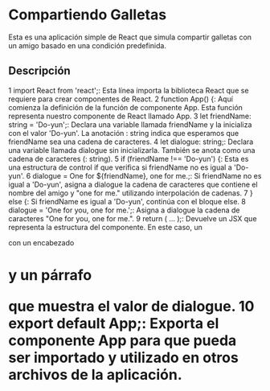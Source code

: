 # Compartiendo Galletas

Esta es una aplicación simple de React que simula compartir galletas con un amigo basado en una condición predefinida.

## Descripción
1
import React from 'react';: Esta línea importa la biblioteca React que se requiere para crear componentes de React.
2
function App() {: Aquí comienza la definición de la función de componente App. Esta función representa nuestro componente de React llamado App.
3
let friendName: string = 'Do-yun';: Declara una variable llamada friendName y la inicializa con el valor 'Do-yun'. La anotación : string indica que esperamos que friendName sea una cadena de caracteres.
4
let dialogue: string;: Declara una variable llamada dialogue sin inicializarla. También se anota como una cadena de caracteres (: string).
5
if (friendName !== 'Do-yun') {: Esta es una estructura de control if que verifica si friendName no es igual a 'Do-yun'.
6
dialogue = One for ${friendName}, one for me.;: Si friendName no es igual a 'Do-yun', asigna a dialogue la cadena de caracteres que contiene el nombre del amigo y "one for me." utilizando interpolación de cadenas.
7
} else {: Si friendName es igual a 'Do-yun', continúa con el bloque else.
8
dialogue = 'One for you, one for me.';: Asigna a dialogue la cadena de caracteres "One for you, one for me.".
9
return ( ... );: Devuelve un JSX que representa la estructura del componente. En este caso, un <div> con un encabezado <h1> y un párrafo <p> que muestra el valor de dialogue.
10
export default App;: Exporta el componente App para que pueda ser importado y utilizado en otros archivos de la aplicación.
